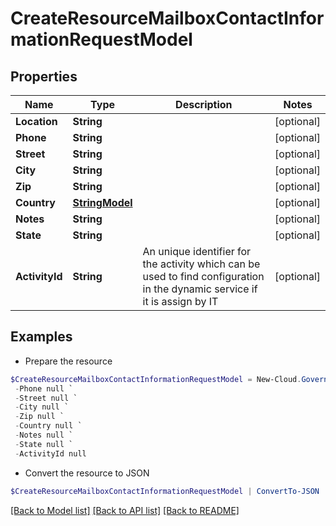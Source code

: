 # CreateResourceMailboxContactInformationRequestModel
## Properties

Name | Type | Description | Notes
------------ | ------------- | ------------- | -------------
**Location** | **String** |  | [optional] 
**Phone** | **String** |  | [optional] 
**Street** | **String** |  | [optional] 
**City** | **String** |  | [optional] 
**Zip** | **String** |  | [optional] 
**Country** | [**StringModel**](StringModel.md) |  | [optional] 
**Notes** | **String** |  | [optional] 
**State** | **String** |  | [optional] 
**ActivityId** | **String** | An unique identifier for the activity which can be used to find configuration in the dynamic service if it is assign by IT | [optional] 

## Examples

- Prepare the resource
```powershell
$CreateResourceMailboxContactInformationRequestModel = New-Cloud.Governance.ClientCreateResourceMailboxContactInformationRequestModel  -Location null `
 -Phone null `
 -Street null `
 -City null `
 -Zip null `
 -Country null `
 -Notes null `
 -State null `
 -ActivityId null
```

- Convert the resource to JSON
```powershell
$CreateResourceMailboxContactInformationRequestModel | ConvertTo-JSON
```

[[Back to Model list]](../README.md#documentation-for-models) [[Back to API list]](../README.md#documentation-for-api-endpoints) [[Back to README]](../README.md)

